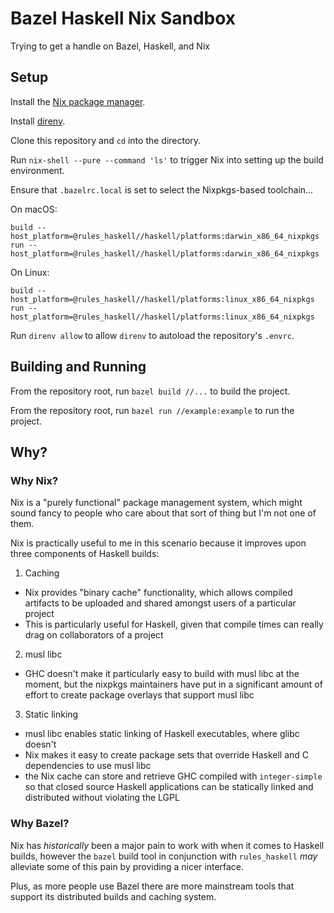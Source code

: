 # Bazel Haskell Nix Sandbox

Trying to get a handle on Bazel, Haskell, and Nix

## Setup

Install the [Nix package manager](https://nixos.org/nix/download.html).

Install [direnv](https://github.com/direnv/direnv#install).

Clone this repository and `cd` into the directory.

Run `nix-shell --pure --command 'ls'` to trigger Nix into setting up the build environment.

Ensure that `.bazelrc.local` is set to select the Nixpkgs-based toolchain...

On macOS:
```
build --host_platform=@rules_haskell//haskell/platforms:darwin_x86_64_nixpkgs
run --host_platform=@rules_haskell//haskell/platforms:darwin_x86_64_nixpkgs
```

On Linux:
```
build --host_platform=@rules_haskell//haskell/platforms:linux_x86_64_nixpkgs
run --host_platform=@rules_haskell//haskell/platforms:linux_x86_64_nixpkgs
```

Run `direnv allow` to allow `direnv` to autoload the repository's `.envrc`.

## Building and Running

From the repository root, run `bazel build //...` to build the project.

From the repository root, run `bazel run //example:example` to run the project.

## Why?

### Why Nix?
Nix is a "purely functional" package management system, which might sound fancy to people who care about that sort of thing but I'm not one of them.

Nix is practically useful to me in this scenario because it improves upon three components of Haskell builds:
1) Caching
  - Nix provides "binary cache" functionality, which allows compiled artifacts to be uploaded and shared amongst users of a particular project
  - This is particularly useful for Haskell, given that compile times can really drag on collaborators of a project
2) musl libc
  - GHC doesn't make it particularly easy to build with musl libc at the moment, but the nixpkgs maintainers have put in a significant amount of effort to create package overlays that support musl libc
3) Static linking
  - musl libc enables static linking of Haskell executables, where glibc doesn't
  - Nix makes it easy to create package sets that override Haskell and C dependencies to use musl libc
  - the Nix cache can store and retrieve GHC compiled with `integer-simple` so that closed source Haskell applications can be statically linked and distributed without violating the LGPL

### Why Bazel?
Nix has _historically_ been a major pain to work with when it comes to Haskell builds, however the `bazel` build tool in conjunction with `rules_haskell` _may_ alleviate some of this pain by providing a nicer interface.

Plus, as more people use Bazel there are more mainstream tools that support its distributed builds and caching system.
